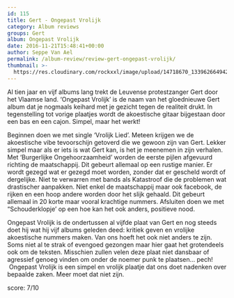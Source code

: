 ```yaml
---
id: 115
title: Gert - Ongepast Vrolijk
category: Album reviews
groups: Gert
album: Ongepast Vrolijk
date: 2016-11-21T15:48:41+00:00
author: Seppe Van Ael
permalink: /album-review/review-gert-ongepast-vrolijk/
thumbnail: >-
  https://res.cloudinary.com/rockxxl/image/upload/14718670_1339626649429467_5773290926041720592_n.jpg
---
```

<figure class="tmblr-full"></figure> Al tien jaar en vijf albums lang trekt de Leuvense protestzanger Gert door het Vlaamse land. ‘Ongepast Vrolijk’ is de naam van het gloednieuwe Gert album dat je nogmaals keihard met je gezicht tegen de realiteit drukt. In tegenstelling tot vorige plaatjes wordt de akoestische gitaar bijgestaan door een bas en een cajon. Simpel, maar het werkt!

Beginnen doen we met single ‘Vrolijk Lied’. Meteen krijgen we de akoestische vibe tevoorschijn getoverd die we gewoon zijn van Gert. Lekker simpel maar als er iets is wat Gert kan, is het je meenemen in zijn verhalen. Met ‘Burgerlijke Ongehoorzaamheid’ worden de eerste pijlen afgevuurd richting de maatschappij. Dit gebeurt allemaal op een rustige manier. Er wordt gezegd wat er gezegd moet worden, zonder dat er gescheld wordt of dergelijke. Niet te verwarren met bands als Katastroof die de problemen wat drastischer aanpakken. Niet enkel de maatschappij maar ook facebook, de rijken en een hoop andere worden door het slijk gehaald. Dit gebeurt allemaal in 20 korte maar vooral krachtige nummers. Afsluiten doen we met “Schouderklopje’ op een hoe kan het ook anders, positieve nood.

Ongepast Vrolijk is de ondertussen al vijfde plaat van Gert en nog steeds doet hij wat hij vijf albums geleden deed: kritiek geven en vrolijke akoestische nummers maken. Van ons hoeft het ook niet anders te zijn. Soms niet al te strak of evengoed gezongen maar hier gaat het grotendeels ook om de teksten. Misschien zullen velen deze plaat niet dansbaar of agressief genoeg vinden om onder de noemer punk te plaatsen… pech!  Ongepast Vrolijk is een simpel en vrolijk plaatje dat ons doet nadenken over bepaalde zaken. Meer moet dat niet zijn.

score: 7/10
